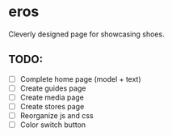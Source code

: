 # eros
Cleverly designed page for showcasing shoes.

## TODO:
- [ ] Complete home page (model + text)
- [ ] Create guides page
- [ ] Create media page
- [ ] Create stores page
- [ ] Reorganize js and css
- [ ] Color switch button